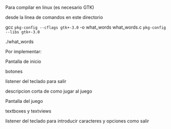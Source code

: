 Para compilar en linux (es necesario GTK)

desde la linea de comandos en este directorio

gcc `pkg-config --cflags gtk+-3.0` -o what_words what_words.c `pkg-config --libs gtk+-3.0`

./what_words


Por implementar:

Pantalla de inicio

botones

listener del teclado para salir

descripcion corta de como jugar al juego

Pantalla del juego

textboxes y textviews

listener del teclado para introducir caracteres y opciones como salir
